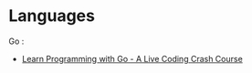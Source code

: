 # Languages

Go :
- [Learn Programming with Go - A Live Coding Crash Course](https://www.youtube.com/watch?v=uMA8wJ6xA_g)
